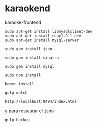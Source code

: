 # karaokend
karaoke-frontend

```
sudo apt-get install libmysqlclient-dev
sudo apt-get install ruby1.9.1-dev
sudo apt-get install mysql-server
```

```
sudo gem install json
```

```
sudo gem install sinatra
```

```
sudo gem install mysql
```


```
sudo npm install
```

```
bower install
```

```
gulp watch
```

```
http://localhost:9494/index.html
```

y para restaurar el .json

```
gulp backup
```

